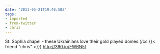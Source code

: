```yaml
---
date: "2011-05-21T19:40:50Z"
tags:
- imported
- from-twitter
- chris
---
```

St. Sophia chapel - these Ukrainians love their gold played domes \(/cc {{< friend "chris" >}}\) http://360.io/FWBN5f
